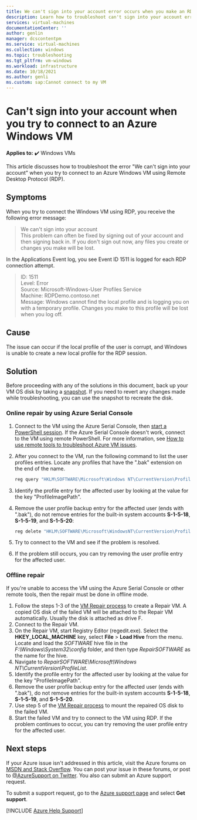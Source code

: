 ```yaml
---
title: We can't sign into your account error occurs when you make an RDP connection to Azure Virtual Machines
description: Learn how to troubleshoot can't sign into your account errors in Microsoft Azure.
services: virtual-machines
documentationCenter: ''
author: genlin
manager: dcscontentpm
ms.service: virtual-machines
ms.collection: windows
ms.topic: troubleshooting
ms.tgt_pltfrm: vm-windows
ms.workload: infrastructure
ms.date: 10/18/2021
ms.author: genli
ms.custom: sap:Cannot connect to my VM
---
```

# Can't sign into your account when you try to connect to an Azure Windows VM

**Applies to:** :heavy_check_mark: Windows VMs

This article discusses how to troubleshoot the error "We can't sign into your account" when you try to connect to an Azure Windows VM using Remote Desktop Protocol (RDP).

## Symptoms

When you try to connect the Windows VM using RDP, you receive the following error message:

 > We can't sign into your account<br>
 > This problem can often be fixed by signing out of your account and then signing back in. If you don't sign out now, any files you create or changes you make will be lost.

In the Applications Event log, you see Event ID 1511 is logged for each RDP connection attempt.

 > ID:       1511<br>
 > Level:    Error<br>
 > Source:   Microsoft-Windows-User Profiles Service<br>
 > Machine:  RDPDemo.contoso.net<br>
 > Message:  Windows cannot find the local profile and is logging you on with a temporary profile. Changes you make to this profile will be lost when you log off.

## Cause

The issue can occur if the local profile of the user is corrupt, and Windows is unable to create a new local profile for the RDP session.

## Solution

Before proceeding with any of the solutions in this document, back up your VM OS disk by taking a [snapshot](/azure/virtual-machines/windows/snapshot-copy-managed-disk). If you need to revert any changes made while troubleshooting, you can use the snapshot to recreate the disk.

### Online repair by using Azure Serial Console

1. Connect to the VM using the Azure Serial Console, then [start a PowerShell session]( serial-console-windows.md#use-serial-console). If the Azure Serial Console doesn't work, connect to the VM using remote PowerShell. For more information, see [How to use remote tools to troubleshoot Azure VM issues](remote-tools-troubleshoot-azure-vm-issues.md).

1. After you connect to the VM, run the following command to list the user profiles entries. Locate any profiles that have the ".bak" extension on the end of the name.

    ```powershell
    reg query "HKLM\SOFTWARE\Microsoft\Windows NT\CurrentVersion\ProfileList" /s | more
    ```

1. Identify the profile entry for the affected user by looking at the value for the key "ProfileImagePath".

1. Remove the user profile backup entry for the affected user (ends with ".bak"), do not remove entries for the built-in system accounts **S-1-5-18**, **S-1-5-19**, and **S-1-5-20**:

    ```powershell
    reg delete "HKLM\SOFTWARE\Microsoft\WindowsNT\CurrentVersion\ProfileList\<GUID>.bak"
    ```

1. Try to connect to the VM and see if the problem is resolved.
1. If the problem still occurs, you can try removing the user profile entry for the affected user.

### Offline repair

If you're unable to access the VM using the Azure Serial Console or other remote tools, then the repair must be done in offline mode.

1. Follow the steps 1-3 of the [VM Repair process](repair-windows-vm-using-azure-virtual-machine-repair-commands.md) to create a Repair VM. A copied OS disk of the failed VM will be attached to the Repair VM automatically. Usually the disk is attached as drive F.
1. Connect to the Repair VM.
1. On the Repair VM, start Registry Editor (regedit.exe). Select the **HKEY_LOCAL_MACHINE** key, select **File** > **Load Hive** from the menu. Locate and load the *SOFTWARE* hive file in the *F:\Windows\System32\config* folder, and then type *RepairSOFTWARE* as the name for the hive.
1. Navigate to *RepairSOFTWARE\Microsoft\Windows NT\CurrentVersion\ProfileList*.
1. Identify the profile entry for the affected user by looking at the value for the key "ProfileImagePath".
1. Remove the user profile backup entry for the affected user (ends with ".bak"), do not remove entries for the built-in system accounts **S-1-5-18**, **S-1-5-19**, and **S-1-5-20**.
1. Use step 5 of the [VM Repair process](repair-windows-vm-using-azure-virtual-machine-repair-commands.md) to mount the repaired OS disk to the failed VM.
1. Start the failed VM and try to connect to the VM using RDP. If the problem continues to occur, you can try removing the user profile entry for the affected user.

## Next steps

If your Azure issue isn't addressed in this article, visit the Azure forums on [MSDN and Stack Overflow](https://azure.microsoft.com/support/forums/). You can post your issue in these forums, or post to [@AzureSupport on Twitter](https://twitter.com/AzureSupport). You also can submit an Azure support request.

To submit a support request, go to the [Azure support page](https://azure.microsoft.com/support/options/) and select **Get support**.

[!INCLUDE [Azure Help Support](../../../includes/azure-help-support.md)]
